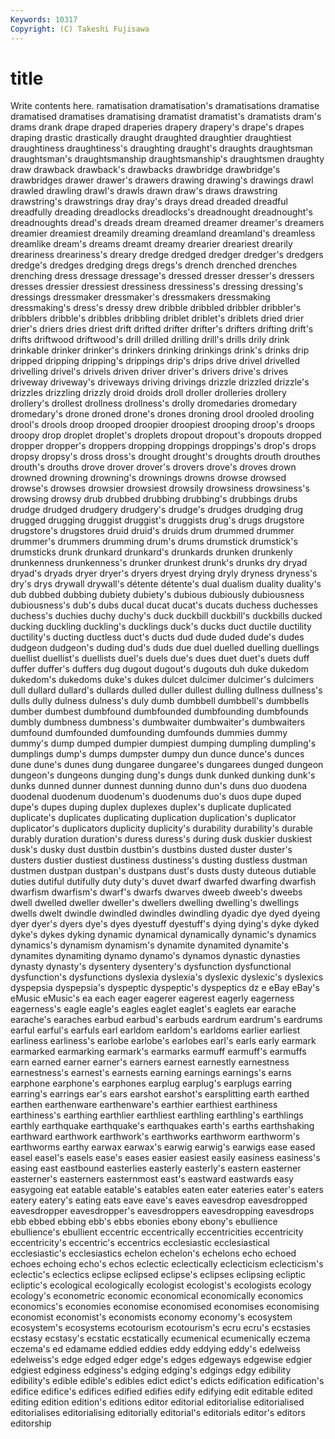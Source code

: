 ```yaml
---
Keywords: 10317 
Copyright: (C) Takeshi Fujisawa
---
```


# title

Write contents here.
ramatisation dramatisation's
dramatisations dramatise dramatised dramatises dramatising dramatist dramatist's dramatists dram's drams
drank drape draped draperies drapery drapery's drape's drapes draping drastic
drastically draught draughted draughtier draughtiest draughtiness draughtiness's draughting draught's draughts
draughtsman draughtsman's draughtsmanship draughtsmanship's draughtsmen draughty draw drawback drawback's drawbacks
drawbridge drawbridge's drawbridges drawer drawer's drawers drawing drawing's drawings drawl
drawled drawling drawl's drawls drawn draw's draws drawstring drawstring's drawstrings
dray dray's drays dread dreaded dreadful dreadfully dreading dreadlocks dreadlocks's
dreadnought dreadnought's dreadnoughts dread's dreads dream dreamed dreamer dreamer's dreamers
dreamier dreamiest dreamily dreaming dreamland dreamland's dreamless dreamlike dream's dreams
dreamt dreamy drearier dreariest drearily dreariness dreariness's dreary dredge dredged
dredger dredger's dredgers dredge's dredges dredging dregs dregs's drench drenched
drenches drenching dress dressage dressage's dressed dresser dresser's dressers dresses
dressier dressiest dressiness dressiness's dressing dressing's dressings dressmaker dressmaker's dressmakers
dressmaking dressmaking's dress's dressy drew dribble dribbled dribbler dribbler's dribblers
dribble's dribbles dribbling driblet driblet's driblets dried drier drier's driers
dries driest drift drifted drifter drifter's drifters drifting drift's drifts
driftwood driftwood's drill drilled drilling drill's drills drily drink drinkable
drinker drinker's drinkers drinking drinkings drink's drinks drip dripped dripping
dripping's drippings drip's drips drive drivel drivelled drivelling drivel's drivels
driven driver driver's drivers drive's drives driveway driveway's driveways driving
drivings drizzle drizzled drizzle's drizzles drizzling drizzly droid droids droll
droller drolleries drollery drollery's drollest drollness drollness's drolly dromedaries dromedary
dromedary's drone droned drone's drones droning drool drooled drooling drool's
drools droop drooped droopier droopiest drooping droop's droops droopy drop
droplet droplet's droplets dropout dropout's dropouts dropped dropper dropper's droppers
dropping droppings droppings's drop's drops dropsy dropsy's dross dross's drought
drought's droughts drouth drouthes drouth's drouths drove drover drover's drovers
drove's droves drown drowned drowning drowning's drownings drowns drowse drowsed
drowse's drowses drowsier drowsiest drowsily drowsiness drowsiness's drowsing drowsy drub
drubbed drubbing drubbing's drubbings drubs drudge drudged drudgery drudgery's drudge's
drudges drudging drug drugged drugging druggist druggist's druggists drug's drugs
drugstore drugstore's drugstores druid druid's druids drum drummed drummer drummer's
drummers drumming drum's drums drumstick drumstick's drumsticks drunk drunkard drunkard's
drunkards drunken drunkenly drunkenness drunkenness's drunker drunkest drunk's drunks dry
dryad dryad's dryads dryer dryer's dryers dryest drying dryly dryness
dryness's dry's drys drywall drywall's détente détente's dual dualism duality
duality's dub dubbed dubbing dubiety dubiety's dubious dubiously dubiousness dubiousness's
dub's dubs ducal ducat ducat's ducats duchess duchesses duchess's duchies
duchy duchy's duck duckbill duckbill's duckbills ducked ducking duckling duckling's
ducklings duck's ducks duct ductile ductility ductility's ducting ductless duct's
ducts dud dude duded dude's dudes dudgeon dudgeon's duding dud's
duds due duel duelled duelling duellings duellist duellist's duellists duel's
duels due's dues duet duet's duets duff duffer duffer's duffers
dug dugout dugout's dugouts duh duke dukedom dukedom's dukedoms duke's
dukes dulcet dulcimer dulcimer's dulcimers dull dullard dullard's dullards dulled
duller dullest dulling dullness dullness's dulls dully dulness dulness's duly
dumb dumbbell dumbbell's dumbbells dumber dumbest dumbfound dumbfounded dumbfounding dumbfounds
dumbly dumbness dumbness's dumbwaiter dumbwaiter's dumbwaiters dumfound dumfounded dumfounding dumfounds
dummies dummy dummy's dump dumped dumpier dumpiest dumping dumpling dumpling's
dumplings dump's dumps dumpster dumpy dun dunce dunce's dunces dune
dune's dunes dung dungaree dungaree's dungarees dunged dungeon dungeon's dungeons
dunging dung's dungs dunk dunked dunking dunk's dunks dunned dunner
dunnest dunning dunno dun's duns duo duodena duodenal duodenum duodenum's
duodenums duo's duos dupe duped dupe's dupes duping duplex duplexes
duplex's duplicate duplicated duplicate's duplicates duplicating duplication duplication's duplicator duplicator's
duplicators duplicity duplicity's durability durability's durable durably duration duration's duress
duress's during dusk duskier duskiest dusk's dusky dust dustbin dustbin's
dustbins dusted duster duster's dusters dustier dustiest dustiness dustiness's dusting
dustless dustman dustmen dustpan dustpan's dustpans dust's dusts dusty duteous
dutiable duties dutiful dutifully duty duty's duvet dwarf dwarfed dwarfing
dwarfish dwarfism dwarfism's dwarf's dwarfs dwarves dweeb dweeb's dweebs dwell
dwelled dweller dweller's dwellers dwelling dwelling's dwellings dwells dwelt dwindle
dwindled dwindles dwindling dyadic dye dyed dyeing dyer dyer's dyers
dye's dyes dyestuff dyestuff's dying dying's dyke dyked dyke's dykes
dyking dynamic dynamical dynamically dynamic's dynamics dynamics's dynamism dynamism's dynamite
dynamited dynamite's dynamites dynamiting dynamo dynamo's dynamos dynastic dynasties dynasty
dynasty's dysentery dysentery's dysfunction dysfunctional dysfunction's dysfunctions dyslexia dyslexia's dyslexic
dyslexic's dyslexics dyspepsia dyspepsia's dyspeptic dyspeptic's dyspeptics dz e eBay
eBay's eMusic eMusic's ea each eager eagerer eagerest eagerly eagerness
eagerness's eagle eagle's eagles eaglet eaglet's eaglets ear earache earache's
earaches earbud earbud's earbuds eardrum eardrum's eardrums earful earful's earfuls
earl earldom earldom's earldoms earlier earliest earliness earliness's earlobe earlobe's
earlobes earl's earls early earmark earmarked earmarking earmark's earmarks earmuff
earmuff's earmuffs earn earned earner earner's earners earnest earnestly earnestness
earnestness's earnest's earnests earning earnings earnings's earns earphone earphone's earphones
earplug earplug's earplugs earring earring's earrings ear's ears earshot earshot's
earsplitting earth earthed earthen earthenware earthenware's earthier earthiest earthiness earthiness's
earthing earthlier earthliest earthling earthling's earthlings earthly earthquake earthquake's earthquakes
earth's earths earthshaking earthward earthwork earthwork's earthworks earthworm earthworm's earthworms
earthy earwax earwax's earwig earwig's earwigs ease eased easel easel's
easels ease's eases easier easiest easily easiness easiness's easing east
eastbound easterlies easterly easterly's eastern easterner easterner's easterners easternmost east's
eastward eastwards easy easygoing eat eatable eatable's eatables eaten eater
eateries eater's eaters eatery eatery's eating eats eave eave's eaves
eavesdrop eavesdropped eavesdropper eavesdropper's eavesdroppers eavesdropping eavesdrops ebb ebbed ebbing
ebb's ebbs ebonies ebony ebony's ebullience ebullience's ebullient eccentric eccentrically
eccentricities eccentricity eccentricity's eccentric's eccentrics ecclesiastic ecclesiastical ecclesiastic's ecclesiastics echelon
echelon's echelons echo echoed echoes echoing echo's echos eclectic eclectically
eclecticism eclecticism's eclectic's eclectics eclipse eclipsed eclipse's eclipses eclipsing ecliptic
ecliptic's ecological ecologically ecologist ecologist's ecologists ecology ecology's econometric economic
economical economically economics economics's economies economise economised economises economising economist
economist's economists economy economy's ecosystem ecosystem's ecosystems ecotourism ecotourism's ecru
ecru's ecstasies ecstasy ecstasy's ecstatic ecstatically ecumenical ecumenically eczema eczema's
ed edamame eddied eddies eddy eddying eddy's edelweiss edelweiss's edge
edged edger edge's edges edgeways edgewise edgier edgiest edginess edginess's
edging edging's edgings edgy edibility edibility's edible edible's edibles edict
edict's edicts edification edification's edifice edifice's edifices edified edifies edify
edifying edit editable edited editing edition edition's editions editor editorial
editorialise editorialised editorialises editorialising editorially editorial's editorials editor's editors editorship
